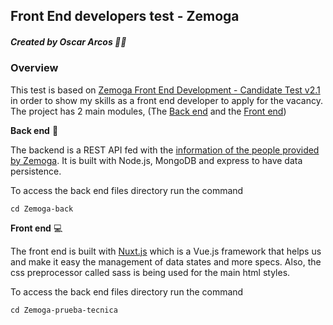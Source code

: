 ## Front End developers test - Zemoga
##### Created by Oscar Arcos 👨‍💻

### Overview
This test is based on [Zemoga Front End Development - Candidate Test v2.1](https://github.com/zemoga/ui-test "Zemoga Front End Development - Candidate Test v2.1") in order to show my skills as a front end developer to apply for the vacancy. The project has 2 main modules, (The [Back end](https://github.com/OscarArcos/zemoga-vote-app/tree/master/Zemoga-back) and the [Front end](https://github.com/OscarArcos/zemoga-vote-app/tree/master/Zemoga-prueba-tecnica))

**Back end** 🚀

The backend is a REST API fed with the [information of the people provided by Zemoga](https://github.com/zemoga/ui-test/blob/master/assets/data.json "information of the people provided by Zemoga"). It is built with Node.js, MongoDB and express to have data persistence.

To access the back end files directory run the command

`cd Zemoga-back`

**Front end** 💻

The front end is built with [Nuxt.js](https://nuxtjs.org/ "Nuxt.js") which is a Vue.js framework that helps us and make it easy the management of data states and more specs. Also, the css preprocessor called sass is being used for the main html styles.

To access the back end files directory run the command

`cd Zemoga-prueba-tecnica`